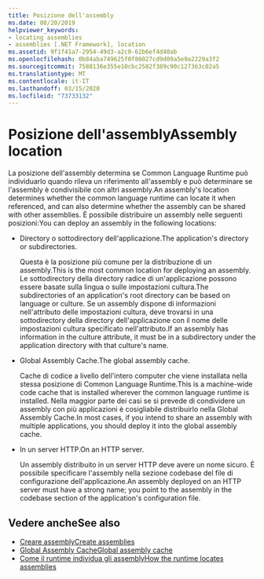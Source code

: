 ```yaml
---
title: Posizione dell'assembly
ms.date: 08/20/2019
helpviewer_keywords:
- locating assemblies
- assemblies [.NET Framework], location
ms.assetid: 9f1f41a7-2954-49d3-a2c0-62b6ef4d40ab
ms.openlocfilehash: 0b84aba749625f0f86027cd9d09a5e9a2229a3f2
ms.sourcegitcommit: 7588136e355e10cbc2582f389c90c127363c02a5
ms.translationtype: MT
ms.contentlocale: it-IT
ms.lasthandoff: 03/15/2020
ms.locfileid: "73733132"
---
```

# <a name="assembly-location"></a><span data-ttu-id="23313-102">Posizione dell'assembly</span><span class="sxs-lookup"><span data-stu-id="23313-102">Assembly location</span></span>
<span data-ttu-id="23313-103">La posizione dell'assembly determina se Common Language Runtime può individuarlo quando rileva un riferimento all'assembly e può determinare se l'assembly è condivisibile con altri assembly.</span><span class="sxs-lookup"><span data-stu-id="23313-103">An assembly's location determines whether the common language runtime can locate it when referenced, and can also determine whether the assembly can be shared with other assemblies.</span></span> <span data-ttu-id="23313-104">È possibile distribuire un assembly nelle seguenti posizioni:</span><span class="sxs-lookup"><span data-stu-id="23313-104">You can deploy an assembly in the following locations:</span></span>

- <span data-ttu-id="23313-105">Directory o sottodirectory dell'applicazione.</span><span class="sxs-lookup"><span data-stu-id="23313-105">The application's directory or subdirectories.</span></span>

     <span data-ttu-id="23313-106">Questa è la posizione più comune per la distribuzione di un assembly.</span><span class="sxs-lookup"><span data-stu-id="23313-106">This is the most common location for deploying an assembly.</span></span> <span data-ttu-id="23313-107">Le sottodirectory della directory radice di un'applicazione possono essere basate sulla lingua o sulle impostazioni cultura.</span><span class="sxs-lookup"><span data-stu-id="23313-107">The subdirectories of an application's root directory can be based on language or culture.</span></span> <span data-ttu-id="23313-108">Se un assembly dispone di informazioni nell'attributo delle impostazioni cultura, deve trovarsi in una sottodirectory della directory dell'applicazione con il nome delle impostazioni cultura specificato nell'attributo.</span><span class="sxs-lookup"><span data-stu-id="23313-108">If an assembly has information in the culture attribute, it must be in a subdirectory under the application directory with that culture's name.</span></span>

- <span data-ttu-id="23313-109">Global Assembly Cache.</span><span class="sxs-lookup"><span data-stu-id="23313-109">The global assembly cache.</span></span>

     <span data-ttu-id="23313-110">Cache di codice a livello dell'intero computer che viene installata nella stessa posizione di Common Language Runtime.</span><span class="sxs-lookup"><span data-stu-id="23313-110">This is a machine-wide code cache that is installed wherever the common language runtime is installed.</span></span> <span data-ttu-id="23313-111">Nella maggior parte dei casi se si prevede di condividere un assembly con più applicazioni è cosigliabile distribuirlo nella Global Assembly Cache.</span><span class="sxs-lookup"><span data-stu-id="23313-111">In most cases, if you intend to share an assembly with multiple applications, you should deploy it into the global assembly cache.</span></span>

- <span data-ttu-id="23313-112">In un server HTTP.</span><span class="sxs-lookup"><span data-stu-id="23313-112">On an HTTP server.</span></span>

     <span data-ttu-id="23313-113">Un assembly distribuito in un server HTTP deve avere un nome sicuro. È possibile specificare l'assembly nella sezione codebase del file di configurazione dell'applicazione.</span><span class="sxs-lookup"><span data-stu-id="23313-113">An assembly deployed on an HTTP server must have a strong name; you point to the assembly in the codebase section of the application's configuration file.</span></span>

## <a name="see-also"></a><span data-ttu-id="23313-114">Vedere anche</span><span class="sxs-lookup"><span data-stu-id="23313-114">See also</span></span>

- [<span data-ttu-id="23313-115">Creare assembly</span><span class="sxs-lookup"><span data-stu-id="23313-115">Create assemblies</span></span>](create.md)
- [<span data-ttu-id="23313-116">Global Assembly Cache</span><span class="sxs-lookup"><span data-stu-id="23313-116">Global assembly cache</span></span>](../../framework/app-domains/gac.md)
- [<span data-ttu-id="23313-117">Come il runtime individua gli assembly</span><span class="sxs-lookup"><span data-stu-id="23313-117">How the runtime locates assemblies</span></span>](../../framework/deployment/how-the-runtime-locates-assemblies.md)
